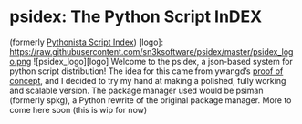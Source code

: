 # psidex: The Python Script InDEX
(formerly [Pythonista Script Index](https://github.com/ywangd/Pythonista-Script-Index))
[logo]: https://raw.githubusercontent.com/sn3ksoftware/psidex/master/psidex_logo.png
![psidex_logo][logo]
Welcome to the psidex, a json-based system for python script distribution!
The idea for this came from ywangd’s [proof of concept](https://github.com/ywangd/Pythonista-Script-Index),
and I decided to try my hand at making a polished, fully working and scalable version.
The package manager used would be psiman (formerly spkg), a Python rewrite of the original package manager.
More to come here soon (this is wip for now)
